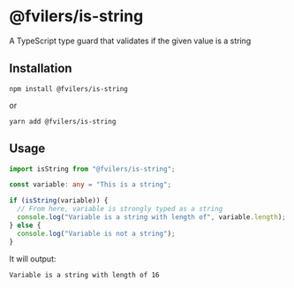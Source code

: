 # @fvilers/is-string

A TypeScript type guard that validates if the given value is a string

## Installation

```
npm install @fvilers/is-string
```

or

```
yarn add @fvilers/is-string
```

## Usage

```ts
import isString from "@fvilers/is-string";

const variable: any = "This is a string";

if (isString(variable)) {
  // From here, variable is strongly typed as a string
  console.log("Variable is a string with length of", variable.length);
} else {
  console.log("Variable is not a string");
}
```

It will output:

```
Variable is a string with length of 16
```
